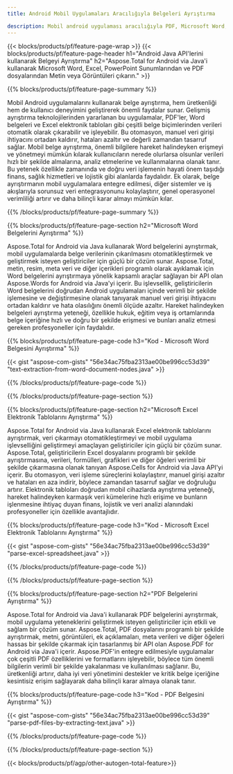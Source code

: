 ```yaml
---
title: Android Mobil Uygulamaları Aracılığıyla Belgeleri Ayrıştırma

description: Mobil android uygulaması aracılığıyla PDF, Microsoft Word, Excel ve PowerPoint Sunumlarını ayrıştırın. Metin veya Görüntüleri kolaylıkla çıkarın.
---
```


{{< blocks/products/pf/feature-page-wrap >}}
{{< blocks/products/pf/feature-page-header h1="Android Java API'lerini kullanarak Belgeyi Ayrıştırma" h2="Aspose.Total for Android via Java'i kullanarak Microsoft Word, Excel, PowerPoint Sunumlarından ve PDF dosyalarından Metin veya Görüntüleri çıkarın." >}}

{{% blocks/products/pf/feature-page-summary %}}

Mobil Android uygulamalarını kullanarak belge ayrıştırma, hem üretkenliği hem de kullanıcı deneyimini geliştirerek önemli faydalar sunar. Gelişmiş ayrıştırma teknolojilerinden yararlanan bu uygulamalar, PDF'ler, Word belgeleri ve Excel elektronik tabloları gibi çeşitli belge biçimlerinden verileri otomatik olarak çıkarabilir ve işleyebilir. Bu otomasyon, manuel veri girişi ihtiyacını ortadan kaldırır, hataları azaltır ve değerli zamandan tasarruf sağlar. Mobil belge ayrıştırma, önemli bilgilere hareket halindeyken erişmeyi ve yönetmeyi mümkün kılarak kullanıcıların nerede olurlarsa olsunlar verileri hızlı bir şekilde almalarına, analiz etmelerine ve kullanmalarına olanak tanır. Bu yetenek özellikle zamanında ve doğru veri işlemenin hayati önem taşıdığı finans, sağlık hizmetleri ve lojistik gibi alanlarda faydalıdır. Ek olarak, belge ayrıştırmanın mobil uygulamalara entegre edilmesi, diğer sistemler ve iş akışlarıyla sorunsuz veri entegrasyonunu kolaylaştırır, genel operasyonel verimliliği artırır ve daha bilinçli karar almayı mümkün kılar.

{{% /blocks/products/pf/feature-page-summary  %}}

{{% blocks/products/pf/feature-page-section  h2="Microsoft Word Belgelerini Ayrıştırma" %}}

Aspose.Total for Android via Java kullanarak Word belgelerini ayrıştırmak, mobil uygulamalarda belge verilerinin çıkarılmasını otomatikleştirmek ve geliştirmek isteyen geliştiriciler için güçlü bir çözüm sunar. Aspose.Total, metin, resim, meta veri ve diğer içerikleri programlı olarak ayıklamak için Word belgelerini ayrıştırmaya yönelik kapsamlı araçlar sağlayan bir API olan Aspose.Words for Android via Java'yi içerir. Bu işlevsellik, geliştiricilerin Word belgelerini doğrudan Android uygulamaları içinde verimli bir şekilde işlemesine ve değiştirmesine olanak tanıyarak manuel veri girişi ihtiyacını ortadan kaldırır ve hata olasılığını önemli ölçüde azaltır. Hareket halindeyken belgeleri ayrıştırma yeteneği, özellikle hukuk, eğitim veya iş ortamlarında belge içeriğine hızlı ve doğru bir şekilde erişmesi ve bunları analiz etmesi gereken profesyoneller için faydalıdır. 

{{% blocks/products/pf/feature-page-code h3="Kod - Microsoft Word Belgesini Ayrıştırma" %}}

{{< gist "aspose-com-gists" "56e34ac75fba2313ae00be996cc53d39" "text-extraction-from-word-document-nodes.java" >}}

{{% /blocks/products/pf/feature-page-code  %}}

{{% /blocks/products/pf/feature-page-section %}}

{{% blocks/products/pf/feature-page-section  h2="Microsoft Excel Elektronik Tablolarını Ayrıştırma" %}}

Aspose.Total for Android via Java kullanarak Excel elektronik tablolarını ayrıştırmak, veri çıkarmayı otomatikleştirmeyi ve mobil uygulama işlevselliğini geliştirmeyi amaçlayan geliştiriciler için güçlü bir çözüm sunar. Aspose.Total, geliştiricilerin Excel dosyalarını programlı bir şekilde ayrıştırmasına, verileri, formülleri, grafikleri ve diğer öğeleri verimli bir şekilde çıkarmasına olanak tanıyan Aspose.Cells for Android via Java API'yi içerir. Bu otomasyon, veri işleme süreçlerini kolaylaştırır, manuel girişi azaltır ve hataları en aza indirir, böylece zamandan tasarruf sağlar ve doğruluğu artırır. Elektronik tabloları doğrudan mobil cihazlarda ayrıştırma yeteneği, hareket halindeyken karmaşık veri kümelerine hızlı erişime ve bunların işlenmesine ihtiyaç duyan finans, lojistik ve veri analizi alanındaki profesyoneller için özellikle avantajlıdır. 

{{% blocks/products/pf/feature-page-code h3="Kod - Microsoft Excel Elektronik Tablolarını Ayrıştırma" %}}

{{< gist "aspose-com-gists" "56e34ac75fba2313ae00be996cc53d39" "parse-excel-spreadsheet.java" >}}

{{% /blocks/products/pf/feature-page-code  %}}

{{% /blocks/products/pf/feature-page-section %}}

{{% blocks/products/pf/feature-page-section  h2="PDF Belgelerini Ayrıştırma" %}}

Aspose.Total for Android via Java'i kullanarak PDF belgelerini ayrıştırmak, mobil uygulama yeteneklerini geliştirmek isteyen geliştiriciler için etkili ve sağlam bir çözüm sunar. Aspose.Total, PDF dosyalarını programlı bir şekilde ayrıştırmak, metni, görüntüleri, ek açıklamaları, meta verileri ve diğer öğeleri hassas bir şekilde çıkarmak için tasarlanmış bir API olan Aspose.PDF for Android via Java'i içerir. Aspose.PDF'in entegre edilmesiyle uygulamalar çok çeşitli PDF özelliklerini ve formatlarını işleyebilir, böylece tüm önemli bilgilerin verimli bir şekilde yakalanması ve kullanılması sağlanır. Bu, üretkenliği artırır, daha iyi veri yönetimini destekler ve kritik belge içeriğine kesintisiz erişim sağlayarak daha bilinçli karar almaya olanak tanır.

{{% blocks/products/pf/feature-page-code h3="Kod - PDF Belgesini Ayrıştırma" %}}

{{< gist "aspose-com-gists" "56e34ac75fba2313ae00be996cc53d39" "parse-pdf-files-by-extracting-text.java" >}}

{{% /blocks/products/pf/feature-page-code  %}}

{{% /blocks/products/pf/feature-page-section %}}

{{< blocks/products/pf/agp/other-autogen-total-feature>}}